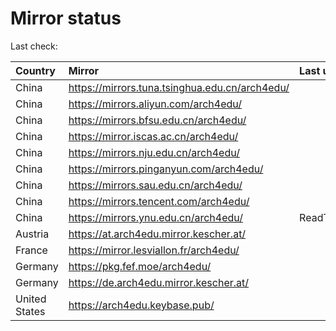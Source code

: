 <script src="./time.js"></script>
# Mirror status
Last check: <script type="text/javascript">localize(1667483343.2373178);</script>

|Country|Mirror|Last update|
|:------|:-----|:----------|
|China|https://mirrors.tuna.tsinghua.edu.cn/arch4edu/|<script type="text/javascript">localize(1667466224);</script>|
|China|https://mirrors.aliyun.com/arch4edu/|<script type="text/javascript">localize(1667371788);</script>|
|China|https://mirrors.bfsu.edu.cn/arch4edu/|<script type="text/javascript">localize(1667466224);</script>|
|China|https://mirror.iscas.ac.cn/arch4edu/|<script type="text/javascript">localize(1667466224);</script>|
|China|https://mirrors.nju.edu.cn/arch4edu/|<script type="text/javascript">localize(1667371788);</script>|
|China|https://mirrors.pinganyun.com/arch4edu/|<script type="text/javascript">localize(1667414712);</script>|
|China|https://mirrors.sau.edu.cn/arch4edu/|<script type="text/javascript">localize(1650446957);</script>|
|China|https://mirrors.tencent.com/arch4edu/|<script type="text/javascript">localize(1667414712);</script>|
|China|https://mirrors.ynu.edu.cn/arch4edu/|ReadTimeout|
|Austria|https://at.arch4edu.mirror.kescher.at/|<script type="text/javascript">localize(1667466224);</script>|
|France|https://mirror.lesviallon.fr/arch4edu/|<script type="text/javascript">localize(1667466224);</script>|
|Germany|https://pkg.fef.moe/arch4edu/|<script type="text/javascript">localize(1667466224);</script>|
|Germany|https://de.arch4edu.mirror.kescher.at/|<script type="text/javascript">localize(1667466224);</script>|
|United States|https://arch4edu.keybase.pub/|<script type="text/javascript">localize(1667414712);</script>|

<script src="./tablefilter/tablefilter.js"></script>
<script src="./table.js"></script>